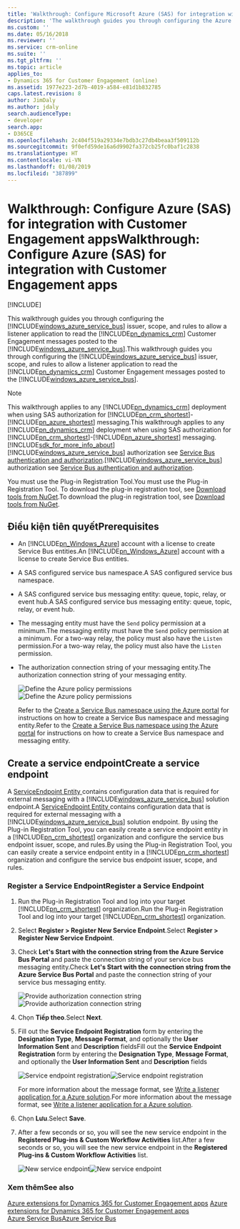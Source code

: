 ```yaml
---
title: 'Walkthrough: Configure Microsoft Azure (SAS) for integration with Dynamics 365 for Customer Engagement apps| MicrosoftDocs'
description: 'The walkthrough guides you through configuring the Azure Service Bus issuer, scope, and rules to allow a listener application to read the Dynamics 365 for Customer Engagement messages posted to the Azure Service Bus. '
ms.custom: ''
ms.date: 05/16/2018
ms.reviewer: ''
ms.service: crm-online
ms.suite: ''
ms.tgt_pltfrm: ''
ms.topic: article
applies_to:
- Dynamics 365 for Customer Engagement (online)
ms.assetid: 1977e223-2d7b-4019-a584-e81d1b832785
caps.latest.revision: 8
author: JimDaly
ms.author: jdaly
search.audienceType:
- developer
search.app:
- D365CE
ms.openlocfilehash: 2c404f519a29334e7bdb3c27db4beaa3f509112b
ms.sourcegitcommit: 9f0efd59de16a6d9902fa372cb25fc0baf1c2838
ms.translationtype: HT
ms.contentlocale: vi-VN
ms.lasthandoff: 01/08/2019
ms.locfileid: "387899"
---
```

# <a name="walkthrough-configure-azure-sas-for-integration-with-customer-engagement-apps"></a><span data-ttu-id="e71bf-103">Walkthrough: Configure Azure (SAS) for integration with Customer Engagement apps</span><span class="sxs-lookup"><span data-stu-id="e71bf-103">Walkthrough: Configure Azure (SAS) for integration with Customer Engagement apps</span></span>

[!INCLUDE[](../includes/cc_applies_to_update_9_0_0.md)]

<span data-ttu-id="e71bf-104">This walkthrough guides you through configuring the [!INCLUDE[windows_azure_service_bus](../includes/windows-azure-service-bus.md)] issuer, scope, and rules to allow a listener application to read the [!INCLUDE[pn_dynamics_crm](../includes/pn-dynamics-crm.md)] Customer Engagement messages posted to the [!INCLUDE[windows_azure_service_bus](../includes/windows-azure-service-bus.md)].</span><span class="sxs-lookup"><span data-stu-id="e71bf-104">This walkthrough guides you through configuring the [!INCLUDE[windows_azure_service_bus](../includes/windows-azure-service-bus.md)] issuer, scope, and rules to allow a listener application to read the [!INCLUDE[pn_dynamics_crm](../includes/pn-dynamics-crm.md)] Customer Engagement messages posted to the [!INCLUDE[windows_azure_service_bus](../includes/windows-azure-service-bus.md)].</span></span>  
  
> [!NOTE]
>  <span data-ttu-id="e71bf-105">This walkthrough applies to any [!INCLUDE[pn_dynamics_crm](../includes/pn-dynamics-crm.md)] deployment when using SAS authorization for [!INCLUDE[pn_crm_shortest](../includes/pn-crm-shortest.md)]-[!INCLUDE[pn_azure_shortest](../includes/pn-azure-shortest.md)] messaging.</span><span class="sxs-lookup"><span data-stu-id="e71bf-105">This walkthrough applies to any [!INCLUDE[pn_dynamics_crm](../includes/pn-dynamics-crm.md)] deployment when using SAS authorization for [!INCLUDE[pn_crm_shortest](../includes/pn-crm-shortest.md)]-[!INCLUDE[pn_azure_shortest](../includes/pn-azure-shortest.md)] messaging.</span></span> [!INCLUDE[sdk_for_more_info_about](../includes/sdk-for-more-info-about.md)]<span data-ttu-id="e71bf-106">[!INCLUDE[windows_azure_service_bus](../includes/windows-azure-service-bus.md)] authorization see [Service Bus authentication and authorization](https://azure.microsoft.com/en-us/documentation/articles/service-bus-authentication-and-authorization/).</span><span class="sxs-lookup"><span data-stu-id="e71bf-106">[!INCLUDE[windows_azure_service_bus](../includes/windows-azure-service-bus.md)] authorization see [Service Bus authentication and authorization](https://azure.microsoft.com/en-us/documentation/articles/service-bus-authentication-and-authorization/).</span></span>  
> 
> <span data-ttu-id="e71bf-107">You must use the Plug-in Registration Tool.</span><span class="sxs-lookup"><span data-stu-id="e71bf-107">You must use the Plug-in Registration Tool.</span></span> <span data-ttu-id="e71bf-108">To download the plug-in registration tool, see [Download tools from NuGet](download-tools-NuGet.md).</span><span class="sxs-lookup"><span data-stu-id="e71bf-108">To download the plug-in registration tool, see [Download tools from NuGet](download-tools-NuGet.md).</span></span>
  
## <a name="prerequisites"></a><span data-ttu-id="e71bf-109">Điều kiện tiên quyết</span><span class="sxs-lookup"><span data-stu-id="e71bf-109">Prerequisites</span></span>  
  
- <span data-ttu-id="e71bf-110">An [!INCLUDE[pn_Windows_Azure](../includes/pn-windows-azure.md)] account with a license to create Service Bus entities.</span><span class="sxs-lookup"><span data-stu-id="e71bf-110">An [!INCLUDE[pn_Windows_Azure](../includes/pn-windows-azure.md)] account with a license to create Service Bus entities.</span></span>  
  
- <span data-ttu-id="e71bf-111">A SAS configured service bus namespace.</span><span class="sxs-lookup"><span data-stu-id="e71bf-111">A SAS configured service bus namespace.</span></span>  
  
- <span data-ttu-id="e71bf-112">A SAS configured service bus messaging entity: queue, topic, relay, or event hub.</span><span class="sxs-lookup"><span data-stu-id="e71bf-112">A SAS configured service bus messaging entity: queue, topic, relay, or event hub.</span></span>  
  
- <span data-ttu-id="e71bf-113">The messaging entity must have the `Send` policy permission at a minimum.</span><span class="sxs-lookup"><span data-stu-id="e71bf-113">The messaging entity must have the `Send` policy permission at a minimum.</span></span> <span data-ttu-id="e71bf-114">For a two-way relay, the policy must also have the `Listen` permission.</span><span class="sxs-lookup"><span data-stu-id="e71bf-114">For a two-way relay, the policy must also have the `Listen` permission.</span></span>  
- <span data-ttu-id="e71bf-115">The authorization connection string of your messaging entity.</span><span class="sxs-lookup"><span data-stu-id="e71bf-115">The authorization connection string of your messaging entity.</span></span> 
  
  <span data-ttu-id="e71bf-116">![Define the Azure policy permissions](media/policy-permissions.png "Define the Azure policy permissions")</span><span class="sxs-lookup"><span data-stu-id="e71bf-116">![Define the Azure policy permissions](media/policy-permissions.png "Define the Azure policy permissions")</span></span>  
  
  <span data-ttu-id="e71bf-117">Refer to the [Create a Service Bus namespace using the Azure portal](/azure/service-bus-messaging/service-bus-create-namespace-portal) for instructions on how to create a Service Bus namespace and messaging entity.</span><span class="sxs-lookup"><span data-stu-id="e71bf-117">Refer to the [Create a Service Bus namespace using the Azure portal](/azure/service-bus-messaging/service-bus-create-namespace-portal) for instructions on how to create a Service Bus namespace and messaging entity.</span></span>  
  
## <a name="create-a-service-endpoint"></a><span data-ttu-id="e71bf-118">Create a service endpoint</span><span class="sxs-lookup"><span data-stu-id="e71bf-118">Create a service endpoint</span></span>  
 <span data-ttu-id="e71bf-119">A [ServiceEndpoint Entity ](entities/serviceendpoint.md) contains configuration data that is required for external messaging with a [!INCLUDE[windows_azure_service_bus](../includes/windows-azure-service-bus.md)] solution endpoint.</span><span class="sxs-lookup"><span data-stu-id="e71bf-119">A [ServiceEndpoint Entity ](entities/serviceendpoint.md) contains configuration data that is required for external messaging with a [!INCLUDE[windows_azure_service_bus](../includes/windows-azure-service-bus.md)] solution endpoint.</span></span> <span data-ttu-id="e71bf-120">By using the Plug-in Registration Tool, you can easily create a service endpoint entity in a [!INCLUDE[pn_crm_shortest](../includes/pn-crm-shortest.md)] organization and configure  the service bus endpoint issuer, scope, and rules.</span><span class="sxs-lookup"><span data-stu-id="e71bf-120">By using the Plug-in Registration Tool, you can easily create a service endpoint entity in a [!INCLUDE[pn_crm_shortest](../includes/pn-crm-shortest.md)] organization and configure  the service bus endpoint issuer, scope, and rules.</span></span>  
  
### <a name="register-a-service-endpoint"></a><span data-ttu-id="e71bf-121">Register a Service Endpoint</span><span class="sxs-lookup"><span data-stu-id="e71bf-121">Register a Service Endpoint</span></span>  
  
1. <span data-ttu-id="e71bf-122">Run the Plug-in Registration Tool and log into your target [!INCLUDE[pn_crm_shortest](../includes/pn-crm-shortest.md)] organization.</span><span class="sxs-lookup"><span data-stu-id="e71bf-122">Run the Plug-in Registration Tool and log into your target [!INCLUDE[pn_crm_shortest](../includes/pn-crm-shortest.md)] organization.</span></span>  
  
2. <span data-ttu-id="e71bf-123">Select **Register > Register New Service Endpoint**.</span><span class="sxs-lookup"><span data-stu-id="e71bf-123">Select **Register > Register New Service Endpoint**.</span></span>  
  
3. <span data-ttu-id="e71bf-124">Check **Let's Start with the connection string from the Azure Service Bus Portal** and paste the connection string of your service bus messaging entity.</span><span class="sxs-lookup"><span data-stu-id="e71bf-124">Check **Let's Start with the connection string from the Azure Service Bus Portal** and paste the connection string of your service bus messaging entity.</span></span>  
  
   <span data-ttu-id="e71bf-125">![Provide authorization connection string](media/sas-connection-string.PNG "Provide authorization connection string")</span><span class="sxs-lookup"><span data-stu-id="e71bf-125">![Provide authorization connection string](media/sas-connection-string.PNG "Provide authorization connection string")</span></span>  
  
4. <span data-ttu-id="e71bf-126">Chọn **Tiếp theo**.</span><span class="sxs-lookup"><span data-stu-id="e71bf-126">Select **Next**.</span></span>  
  
5. <span data-ttu-id="e71bf-127">Fill out the **Service Endpoint Registration** form by entering the **Designation Type**, **Message Format**, and optionally the **User Information Sent** and **Description** fields</span><span class="sxs-lookup"><span data-stu-id="e71bf-127">Fill out the **Service Endpoint Registration** form by entering the **Designation Type**, **Message Format**, and optionally the **User Information Sent** and **Description** fields</span></span>  
  
   <span data-ttu-id="e71bf-128">![Service endpoint registration](media/service-endpoint-registration.PNG "Service endpoint registration")</span><span class="sxs-lookup"><span data-stu-id="e71bf-128">![Service endpoint registration](media/service-endpoint-registration.PNG "Service endpoint registration")</span></span>  
  
   <span data-ttu-id="e71bf-129">For more information about the message format, see [Write a listener application for a Azure solution](write-listener-application-azure-solution.md).</span><span class="sxs-lookup"><span data-stu-id="e71bf-129">For more information about the message format, see [Write a listener application for a Azure solution](write-listener-application-azure-solution.md).</span></span>  
  
6. <span data-ttu-id="e71bf-130">Chọn **Lưu**.</span><span class="sxs-lookup"><span data-stu-id="e71bf-130">Select **Save**.</span></span>  
  
7. <span data-ttu-id="e71bf-131">After a few seconds or so, you will see the new service endpoint in the **Registered Plug-ins & Custom Workflow Activities** list.</span><span class="sxs-lookup"><span data-stu-id="e71bf-131">After a few seconds or so, you will see the new service endpoint in the **Registered Plug-ins & Custom Workflow Activities** list.</span></span>  
  
   <span data-ttu-id="e71bf-132">![New service endpoint](media/new-service-endpoint.PNG "New service endpoint")</span><span class="sxs-lookup"><span data-stu-id="e71bf-132">![New service endpoint](media/new-service-endpoint.PNG "New service endpoint")</span></span>  
  
### <a name="see-also"></a><span data-ttu-id="e71bf-133">Xem thêm</span><span class="sxs-lookup"><span data-stu-id="e71bf-133">See also</span></span>  
 <span data-ttu-id="e71bf-134">[Azure extensions for Dynamics 365 for Customer Engagement apps](azure-extensions.md) </span><span class="sxs-lookup"><span data-stu-id="e71bf-134">[Azure extensions for Dynamics 365 for Customer Engagement apps](azure-extensions.md) </span></span>  
 [<span data-ttu-id="e71bf-135">Azure Service Bus</span><span class="sxs-lookup"><span data-stu-id="e71bf-135">Azure Service Bus</span></span>](/azure/service-bus-messaging/service-bus-fundamentals-hybrid-solutions)
